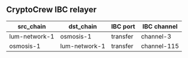 ## CryptoCrew IBC relayer

| src_chain | dst_chain | IBC port | IBC channel |
| --------------- | --------------- | ------------ | -------------- |
| lum-network-1 | osmosis-1 | transfer | channel-3 |
| osmosis-1 | lum-network-1 | transfer | channel-115 |